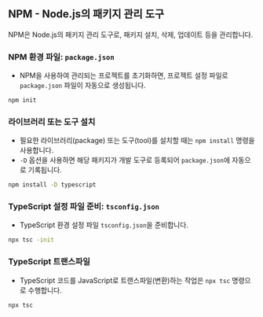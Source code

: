 
## NPM - Node.js의 패키지 관리 도구
NPM은 Node.js의 패키지 관리 도구로, 패키지 설치, 삭제, 업데이트 등을 관리합니다.

### NPM 환경 파일: `package.json`
- NPM을 사용하여 관리되는 프로젝트를 초기화하면, 프로젝트 설정 파일로 `package.json` 파일이 자동으로 생성됩니다.

```bash
npm init
```

### 라이브러리 또는 도구 설치
- 필요한 라이브러리(package) 또는 도구(tool)를 설치할 때는 `npm install` 명령을 사용합니다. 
- `-D` 옵션을 사용하면 해당 패키지가 개발 도구로 등록되어 `package.json`에 자동으로 기록됩니다.

```bash
npm install -D typescript
```

### TypeScript 설정 파일 준비: `tsconfig.json`
- TypeScript 환경 설정 파일 `tsconfig.json`을 준비합니다.

```bash
npx tsc -init
```

### TypeScript 트랜스파일
- TypeScript 코드를 JavaScript로 트랜스파일(변환)하는 작업은 `npx tsc` 명령으로 수행합니다.

```bash
npx tsc
```
